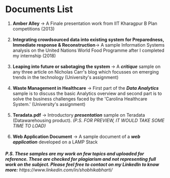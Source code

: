 # Documents List
<ol type=1>
	<li> <b>Amber Alley </b>-> A Finale presentation work from IIT Kharagpur B Plan competitions (2013)</li> <br/>
	<li> <b>Integrating crowdsourced data into existing system for Preparedness, Immediate response & Reconstruction</b>-> A sample Information Systems analysis on the United Nations World Food Programme after I completed my internship (2018)</li> <br/>
  	<li> <b>Leaping into future or sabotaging the system </b>-> A <b><i>critique</i></b> sample on any three article on Nicholas Carr's blog which focusses on emerging trends in the technology (University's assignment)</li><br/>
	<li> <b>Waste Management in Healthcare</b> -> First part of the <b><i>Data Analytics</i></b> sample is to discuss the basic Analytics overview and second part is to solve the business challenges faced by the 'Carolina Healthcare System.' (University's assignment)</li><br/>
	<li> <b>Teradata.pdf</b> -> Introductory <b><i>presentation</i></b> sample on Teradata (Datawarehousing product). <i>(P.S. FOR PREVIEW, IT WOULD TAKE SOME TIME TO LOAD)</i></li><br/>
	<li> <b>Web Application Document</b> -> A sample document of a <b><i>web application</i></b> developed on a LAMP Stack</li>
</ol>

<h6><b><i>P.S. These samples are my work on few topics and uploaded for reference. These are checked for plagiarism and not representing full work on the subject. Please feel free to contact on my LinkedIn to know more:</i></b> https://www.linkedin.com/in/shobhikabharti/</h6>
